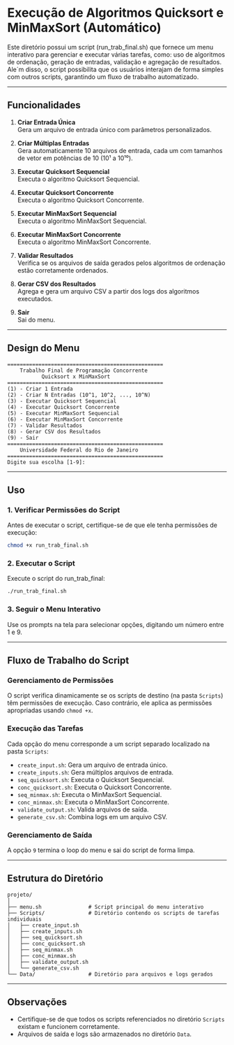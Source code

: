 # Execução de Algoritmos Quicksort e MinMaxSort (Automático)

Este diretório possui um script (run_trab_final.sh) que fornece um menu interativo para gerenciar e executar várias tarefas, como: uso de algoritmos de ordenação, geração de entradas, validação e agregação de resultados. Ale´m disso, o script possibilita que os usuários interajam de forma simples com outros scripts, garantindo um fluxo de trabalho automatizado.

---

## Funcionalidades

1. **Criar Entrada Única**  
   Gera um arquivo de entrada único com parâmetros personalizados.

2. **Criar Múltiplas Entradas**  
   Gera automaticamente 10 arquivos de entrada, cada um com tamanhos de vetor em potências de 10 (10¹ a 10¹⁰).

3. **Executar Quicksort Sequencial**  
   Executa o algoritmo Quicksort Sequencial.

4. **Executar Quicksort Concorrente**  
   Executa o algoritmo Quicksort Concorrente.

5. **Executar MinMaxSort Sequencial**  
   Executa o algoritmo MinMaxSort Sequencial.

6. **Executar MinMaxSort Concorrente**  
   Executa o algoritmo MinMaxSort Concorrente.

7. **Validar Resultados**  
   Verifica se os arquivos de saída gerados pelos algoritmos de ordenação estão corretamente ordenados.

8. **Gerar CSV dos Resultados**  
   Agrega e gera um arquivo CSV a partir dos logs dos algoritmos executados.

9. **Sair**  
   Sai do menu.

---

## Design do Menu

```plaintext
==================================================
    Trabalho Final de Programação Concorrente
           Quicksort x MinMaxSort
==================================================
(1) - Criar 1 Entrada
(2) - Criar N Entradas (10^1, 10^2, ..., 10^N)
(3) - Executar Quicksort Sequencial
(4) - Executar Quicksort Concorrente
(5) - Executar MinMaxSort Sequencial
(6) - Executar MinMaxSort Concorrente
(7) - Validar Resultados
(8) - Gerar CSV dos Resultados
(9) - Sair
==================================================
    Universidade Federal do Rio de Janeiro
==================================================
Digite sua escolha [1-9]:
```

---

## Uso

### 1. Verificar Permissões do Script
Antes de executar o script, certifique-se de que ele tenha permissões de execução:
```bash
chmod +x run_trab_final.sh
```

### 2. Executar o Script
Execute o script do run_trab_final:
```bash
./run_trab_final.sh
```

### 3. Seguir o Menu Interativo
Use os prompts na tela para selecionar opções, digitando um número entre 1 e 9.

---

## Fluxo de Trabalho do Script

### Gerenciamento de Permissões
O script verifica dinamicamente se os scripts de destino (na pasta `Scripts`) têm permissões de execução. Caso contrário, ele aplica as permissões apropriadas usando `chmod +x`.

### Execução das Tarefas
Cada opção do menu corresponde a um script separado localizado na pasta `Scripts`:
- `create_input.sh`: Gera um arquivo de entrada único.
- `create_inputs.sh`: Gera múltiplos arquivos de entrada.
- `seq_quicksort.sh`: Executa o Quicksort Sequencial.
- `conc_quicksort.sh`: Executa o Quicksort Concorrente.
- `seq_minmax.sh`: Executa o MinMaxSort Sequencial.
- `conc_minmax.sh`: Executa o MinMaxSort Concorrente.
- `validate_output.sh`: Valida arquivos de saída.
- `generate_csv.sh`: Combina logs em um arquivo CSV.

### Gerenciamento de Saída
A opção `9` termina o loop do menu e sai do script de forma limpa.

---

## Estrutura do Diretório

```plaintext
projeto/
│
├── menu.sh               # Script principal do menu interativo
├── Scripts/              # Diretório contendo os scripts de tarefas individuais
│   ├── create_input.sh
│   ├── create_inputs.sh
│   ├── seq_quicksort.sh
│   ├── conc_quicksort.sh
│   ├── seq_minmax.sh
│   ├── conc_minmax.sh
│   ├── validate_output.sh
│   └── generate_csv.sh
└── Data/                 # Diretório para arquivos e logs gerados
```

---

## Observações

- Certifique-se de que todos os scripts referenciados no diretório `Scripts` existam e funcionem corretamente.
- Arquivos de saída e logs são armazenados no diretório `Data`.
